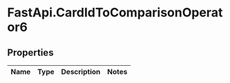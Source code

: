 # FastApi.CardIdToComparisonOperator6

## Properties
Name | Type | Description | Notes
------------ | ------------- | ------------- | -------------
